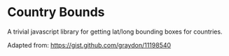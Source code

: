 # Country Bounds

A trivial javascript library for getting lat/long bounding boxes for countries.

Adapted from: https://gist.github.com/graydon/11198540
